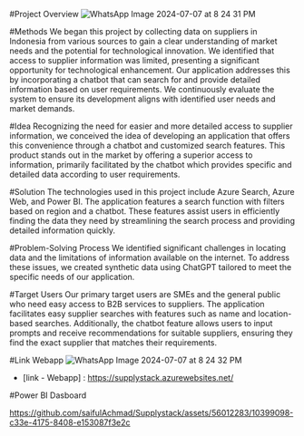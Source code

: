 #Project Overview 
![WhatsApp Image 2024-07-07 at 8 24 31 PM](https://github.com/saifulAchmad/Supplystack/assets/56012283/35f7bbc2-2f1a-43e9-a846-8657fb5e129e)

#Methods
We began this project by collecting data on suppliers in Indonesia from various sources to gain a clear understanding of market needs and the potential for technological innovation. We identified that access to supplier information was limited, presenting a significant opportunity for technological enhancement. Our application addresses this by incorporating a chatbot that can search for and provide detailed information based on user requirements. We continuously evaluate the system to ensure its development aligns with identified user needs and market demands.

#Idea
Recognizing the need for easier and more detailed access to supplier information, we conceived the idea of developing an application that offers this convenience through a chatbot and customized search features. This product stands out in the market by offering a superior access to information, primarily facilitated by the chatbot which provides specific and detailed data according to user requirements.

#Solution
The technologies used in this project include Azure Search, Azure Web, and Power BI. The application features a search function with filters based on region and a chatbot. These features assist users in efficiently finding the data they need by streamlining the search process and providing detailed information quickly.

#Problem-Solving Process
We identified significant challenges in locating data and the limitations of information available on the internet. To address these issues, we created synthetic data using ChatGPT tailored to meet the specific needs of our application.

#Target Users
Our primary target users are SMEs and the general public who need easy access to B2B services to suppliers. The application facilitates easy supplier searches with features such as name and location-based searches. Additionally, the chatbot feature allows users to input prompts and receive recommendations for suitable suppliers, ensuring they find the exact supplier that matches their requirements.

#Link Webapp
![WhatsApp Image 2024-07-07 at 8 24 32 PM](https://github.com/saifulAchmad/Supplystack/assets/56012283/500bafbc-a6b6-4de9-a599-91a108cf3539)

- [link - Webapp] : https://supplystack.azurewebsites.net/

#Power BI Dasboard 

https://github.com/saifulAchmad/Supplystack/assets/56012283/10399098-c33e-4175-8408-e153087f3e2c
